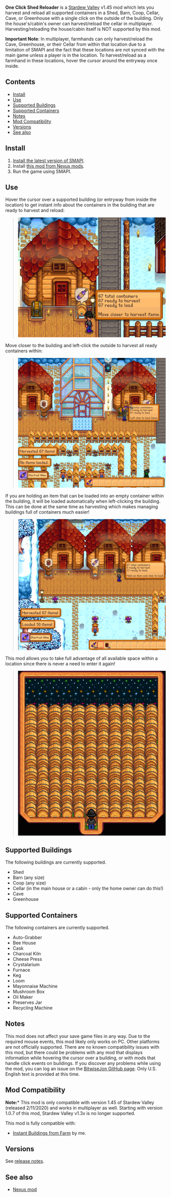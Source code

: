 ﻿**One Click Shed Reloader** is a [Stardew Valley](http://stardewvalley.net/) v1.45 mod which lets you harvest and reload
all supported containers in a Shed, Barn, Coop, Cellar, Cave, or Greenhouse with a single click on the outside of the building. Only the
house's/cabin's owner can harvest/reload the cellar in multiplayer. Harvesting/reloading the house/cabin itself is NOT supported by this mod.

**Important Note**: In multiplayer, farmhands can only harvest/reload the Cave, Greenhouse, or their Cellar from within that location
due to a limitation of SMAPI and the fact that these locations are not synced with the main game unless a player is in the location. To
harvest/reload as a farmhand in these locations, hover the cursor around the entryway once inside.

## Contents
* [Install](#install)
* [Use](#use)
* [Supported Buildings](#supported-buildings)
* [Supported Containers](#supported-containers)
* [Notes](#Notes)
* [Mod Compatibility](#mod-compatibility)
* [Versions](#versions)
* [See also](#see-also)

## Install
1. [Install the latest version of SMAPI](https://smapi.io/).
2. Install [this mod from Nexus mods](http://www.nexusmods.com/stardewvalley/mods/2052).
3. Run the game using SMAPI.

## Use
Hover the cursor over a supported building (or entryway from inside the location) to get instant info about the containers in the building that 
are ready to harvest and reload:
> ![](screenshots/building-info.png)

Move closer to the building and left-click the outside to harvest all ready containers within:
> ![](screenshots/harvest-building.png)

If you are holding an item that can be loaded into an empty container within the building, it will be loaded automatically
when left-clicking the building.  This can be done at the same time as harvesting which makes managing buildings full of
containers much easier!
> ![](screenshots/reload-building.png)

This mod allows you to take full advantage of all available space within a location since there is never a need to enter it again!
> ![](screenshots/full-shed.png)

## Supported Buildings
The following buildings are currently supported.
* Shed
* Barn (any size)
* Coop (any size)
* Cellar (in the main house or a cabin - only the home owner can do this!)
* Cave
* Greenhouse

## Supported Containers
The following containers are currently supported. 
* Auto-Grabber
* Bee House
* Cask
* Charcoal Kiln
* Cheese Press
* Crystalarium
* Furnace
* Keg
* Loom
* Mayonnaise Machine
* Mushroom Box
* Oil Maker
* Preserves Jar
* Recycling Machine


## Notes
This mod does not affect your save game files in any way. Due to the required mouse events, this mod likely only works on PC. Other platforms are not officially supported. 
There are no known compatibility issues with this mod, but there could be problems with any mod that displays information while hovering the cursor 
over a building, or with mods that handle click events on buildings. If you discover any problems while using the mod, you can log an issue on 
the [BitwiseJon GitHub page](https://github.com/bitwisejon/StardewValleyMods/issues). Only U.S. English text is provided at this time.

## Mod Compatibility
**Note:*** This mod is only compatible with version 1.45 of Stardew Valley (released 2/11/2020) and works in multiplayer as well. Starting with version 1.0.7 of this mod, Stardew Valley v1.3x is no longer supported. 

This mod is fully compatible with:
* [Instant Buildings from Farm](http://www.nexusmods.com/stardewvalley/mods/2070) by me.

## Versions
See [release notes](release-notes.md).

## See also
* [Nexus mod](http://www.nexusmods.com/stardewvalley/mods/2052)
